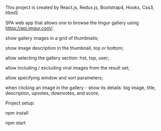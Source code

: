 This project is created by React.js, Redux.js, Bootstrap4, Hooks, Css3, Html5

SPA web app that allows one to browse the Imgur gallery using https://api.imgur.com/:
 
show gallery images in a grid of thumbnails;

show image description in the thumbnail, top or bottom;

allow selecting the gallery section: hot, top, user;

allow including / excluding viral images from the result set;

allow specifying window and sort parameters;

when clicking an image in the gallery - show its details: big image, title, description, upvotes, downvotes, and score;

Project setup:

npm install

npm start
